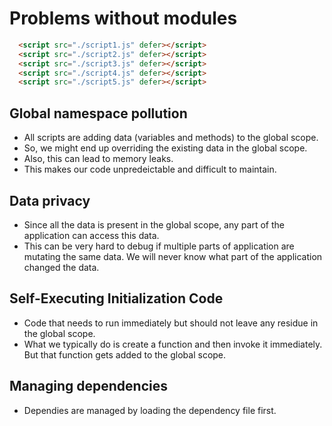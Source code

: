 # Problems without modules


``` html
  <script src="./script1.js" defer></script>
  <script src="./script2.js" defer></script>
  <script src="./script3.js" defer></script>
  <script src="./script4.js" defer></script>
  <script src="./script5.js" defer></script>
```

## Global namespace pollution

- All scripts are adding data (variables and methods) to the global scope.
- So, we might end up overriding the existing data in the global scope.
- Also, this can lead to memory leaks.
- This makes our code unpredeictable and difficult to maintain.

## Data privacy

- Since all the data is present in the global scope, any part of the application can access this data.
- This can be very hard to debug if multiple parts of application are mutating the same data. We will never know what part of the application changed the data.

## Self-Executing Initialization Code

- Code that needs to run immediately but should not leave any residue in the global scope.
- What we typically do is create a function and then invoke it immediately. But that function gets added to the global scope.

## Managing dependencies

- Dependies are managed by loading the dependency file first.
